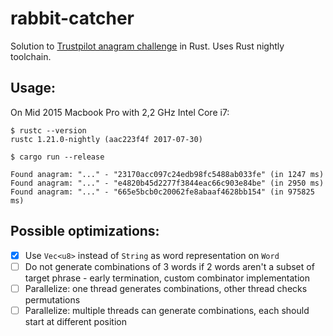 # rabbit-catcher

Solution to [Trustpilot anagram challenge](http://followthewhiterabbit.trustpilot.com/) in Rust. Uses Rust nightly toolchain.

## Usage:

On Mid 2015 Macbook Pro with 2,2 GHz Intel Core i7:

```
$ rustc --version
rustc 1.21.0-nightly (aac223f4f 2017-07-30)

$ cargo run --release

Found anagram: "..." - "23170acc097c24edb98fc5488ab033fe" (in 1247 ms)
Found anagram: "..." - "e4820b45d2277f3844eac66c903e84be" (in 2950 ms)
Found anagram: "..." - "665e5bcb0c20062fe8abaaf4628bb154" (in 975825 ms)
```

## Possible optimizations:

* [x] Use `Vec<u8>` instead of `String` as word representation on `Word`
* [ ] Do not generate combinations of 3 words if 2 words aren't a subset of target phrase - early termination, custom combinator implementation
* [ ] Parallelize: one thread generates combinations, other thread checks permutations
* [ ] Parallelize: multiple threads can generate combinations, each should start at different position
